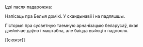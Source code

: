 Ідэі пасля падарожжа:

Напісаць пра Белыя домікі. У скандынавіі і на падляшшы.

Гісторыя пра сусветную таемную арнанізацыю беларусаў, якая дзейнічае даўно і маштабна, але баіцца выйсці з падполля.

[[сюжэт]]